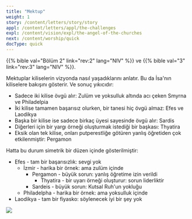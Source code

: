 ```yaml
---
title: "Mektup"
weight: 1
story: /content/letters/story/story
appl: /content/letters/appl/the-challenges
expl: /content/vision/expl/the-angel-of-the-churches
next: /content/worship/quick
docType: quick
---
```


{{% bible val="Bölüm 2" link="rev:2" lang="NIV" %}} ve {{% bible val="3" link="rev:3" lang="NIV" %}}.

Mektuplar kiliselerin vizyonda nasıl yaşadıklarını anlatır. Bu da İsa'nın kiliselere bakışını gösterir. Ve sonuç yıkıcıdır:
- Sadece iki kilise övgü alır: Zulüm ve yoksulluk altında acı çeken Smyrna ve Philadelpia
- İki kilise tamamen başarısız olurken, bir tanesi hiç övgü almaz: Efes ve Laodikya
- Başka bir kilise ise sadece birkaç üyesi sayesinde övgü alır: Sardis
- Diğerleri için bir yargı örneği oluşturmak istediği bir başkası: Thyatira
- Eksik olan tek kilise, onları putperestliğe götüren yanlış öğretiden çok etkilenmiştir: Pergamon

Hatta bu durum simetrik bir düzen içinde gösterilmiştir:
- Efes - tam bir başarısızlık: sevgi yok
    - İzmir - harika bir örnek: ama zulüm içinde
        - Pergamon - büyük sorun: yanlış öğretime izin verildi
            - Thyatira - bir uyarı örneği oluşturur: sorun liderliktir
        - Sardeis - büyük sorun: Kutsal Ruh'un yokluğu
    - Philadelpha - harika bir örnek: ama yoksulluk içinde
- Laodikya - tam bir fiyasko: söylenecek iyi bir şey yok

![](/images/Churches_tr.jpg)

